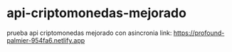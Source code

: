# api-criptomonedas-mejorado
prueba api criptomonedas mejorado con asincronia
link: https://profound-palmier-954fa6.netlify.app
